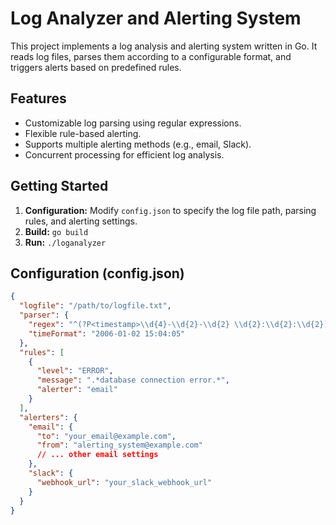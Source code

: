 # Log Analyzer and Alerting System

This project implements a log analysis and alerting system written in Go. It reads log files, parses them according to a configurable format, and triggers alerts based on predefined rules.

## Features

* Customizable log parsing using regular expressions.
* Flexible rule-based alerting.
* Supports multiple alerting methods (e.g., email, Slack).
* Concurrent processing for efficient log analysis.

## Getting Started

1. **Configuration:**  Modify `config.json` to specify the log file path, parsing rules, and alerting settings.
2. **Build:** `go build`
3. **Run:** `./loganalyzer`

## Configuration (config.json)

```json
{
  "logfile": "/path/to/logfile.txt",
  "parser": {
    "regex": "^(?P<timestamp>\\d{4}-\\d{2}-\\d{2} \\d{2}:\\d{2}:\\d{2}) (?P<level>\\w+) (?P<message>.*)$",
    "timeFormat": "2006-01-02 15:04:05"
  },
  "rules": [
    {
      "level": "ERROR",
      "message": ".*database connection error.*",
      "alerter": "email"
    }
  ],
  "alerters": {
    "email": {
      "to": "your_email@example.com",
      "from": "alerting_system@example.com"
      // ... other email settings
    },
    "slack": {
      "webhook_url": "your_slack_webhook_url"
    }
  }
}
